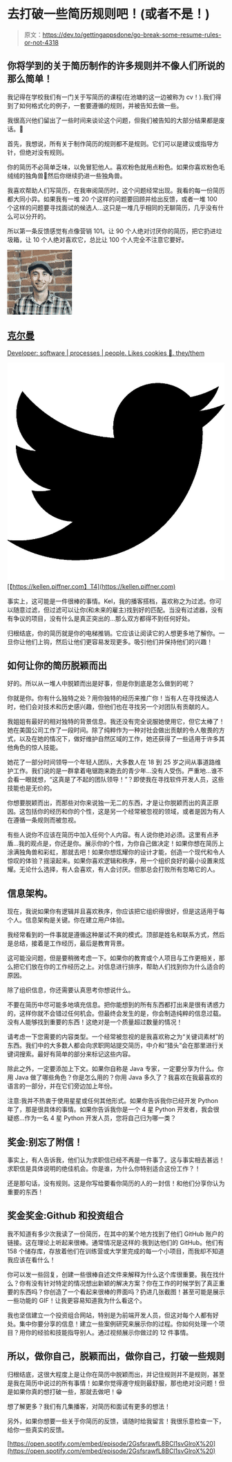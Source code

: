 # 去打破一些简历规则吧！(或者不是！)

> 原文：<https://dev.to/gettingappsdone/go-break-some-resume-rules-or-not-4318>

## 你将学到的关于简历制作的许多规则并不像人们所说的那么简单！

我记得在学校我们有一门关于写简历的课程(在池塘的这一边被称为 cv！).我们得到了如何格式化的例子，一套要遵循的规则，并被告知去做一些。

我很高兴他们留出了一些时间来谈论这个问题，但我们被告知的大部分结果都是废话。💩

首先，我想说，所有关于制作简历的规则都不是规则。它们可以是建议或指导方针，但绝对没有规则。

你的简历不必简单乏味，以免冒犯他人。喜欢粉色就用点粉色。如果你喜欢粉色毛绒绒的独角兽🦄然后你继续扔进一些独角兽。

我喜欢帮助人们写简历，在我审阅简历时，这个问题经常出现。我看的每一份简历都大同小异。如果我有一堆 20 个这样的问题要回顾并给出反馈，或者一堆 100 个这样的问题要寻找面试的候选人...这只是一堆几乎相同的无聊简历，几乎没有什么可以分开的。

所以第一条反馈感觉有点像营销 101。让 90 个人绝对讨厌你的简历，把它扔进垃圾箱，让 10 个人绝对喜欢它，总比让 100 个人完全不注意它要好。

[![kellenpiffner image](img/65e3c29e97527a7163ed0c60d79b83eb.png)](/kellenpiffner)

## [克尔曼](/kellenpiffner)

[Developer: software | processes | people. Likes cookies 🍪. they/them](/kellenpiffner)

[![twitter logo](img/ecef78ee24c258a213354fc0e60fd71a.png)](https://twitter.com/KellenPiffner)[【https://kellen.piffner.com】T4](https://kellen.piffner.com)

事实上，这可能是一件很棒的事情。Kel，我的播客搭档，喜欢称之为过滤。你可以随意过滤，但过滤可以让你(和未来的雇主)找到好的匹配。当没有过滤器，没有有争议的项目，没有什么是真正突出的...那么双方都得不到任何好处。

归根结底，你的简历就是你的电梯推销。它应该让阅读它的人想更多地了解你。一旦你让他们上钩，然后让他们更容易发现更多。吸引他们并保持他们的兴趣！

## 如何让你的简历脱颖而出

好的。所以从一堆人中脱颖而出是好事，但是你到底是怎么做到的呢？

你就是你。你有什么独特之处？用你独特的经历来推广你！当有人在寻找候选人时，他们会对技术和历史感兴趣，但他们也在寻找另一个对团队有贡献的人。

我姐姐有最好的相对独特的背景信息。我还没有完全说服她使用它，但它太棒了！她在美国公司工作了一段时间。除了纯粹作为一种对社会做出贡献的令人敬畏的方式，以及在她的情况下，做好维护自然区域的工作，她还获得了一些适用于许多其他角色的惊人技能。

她花了一部分时间领导一个年轻人团队，大多数人在 18 到 25 岁之间从事道路维护工作。我们说的是一群拿着电锯跑来跑去的青少年...没有人受伤。严重地...谁不会看一眼就想，“这真是了不起的团队领导！”？即使我在寻找软件开发人员，这些技能也是无价的。

你想要脱颖而出，而那些对你来说独一无二的东西，才是让你脱颖而出的真正原因。这包括你的经历和你的个性，这是另一个经常被忽视的领域，或者是因为有人在遵循一条规则而被忽视。

有些人说你不应该在简历中加入任何个人内容。有人说你绝对必须。这里有点矛盾...我的观点是，你还是你。展示你的个性，为你自己做决定！如果你想在简历上涂满独角兽和彩虹，那就去吧！如果你想炫耀你的设计才能，创造一个现代和令人惊叹的体验？摇滚起来。如果你喜欢逻辑和秩序，用一个组织良好的最小设置来炫耀。无论什么选择，有人会喜欢，有人会讨厌。但那总会打败所有忽略它的人。

## 信息架构。

现在，我说如果你有逻辑并且喜欢秩序，你应该把它组织得很好，但是这适用于每个人。信息架构是关键。你在建立用户体验。

我经常看到的一件事就是遵循这种屡试不爽的模式。顶部是姓名和联系方式，然后是总结，接着是工作经历，最后是教育背景。

这可能没问题，但是要稍微考虑一下。如果你的教育或个人项目与工作更相关，那么把它们放在你的工作经历之上。对信息进行排序，帮助人们找到你为什么适合的原因。

除了组织信息，你还需要认真思考你想说什么。

不要在简历中尽可能多地填充信息。把你能想到的所有东西都打出来是很有诱惑力的，这样你就不会错过任何机会。但最终会发生的是，你会制造纯粹的信息过载。没有人能够找到重要的东西！这绝对是一个质量超过数量的情况！

请考虑一下您需要的内容类型。一个经常被忽视的是我喜欢称之为“关键词素材”的东西。我们中的大多数人都会向求职网站提交简历，中介和“猎头”会在那里进行关键词搜索。最好有简单的部分来标记这些内容。

除此之外，一定要添加上下文。如果你自称是 Java 专家，一定要分享为什么。你用 Java 做了哪些角色？你是怎么用的？你用 Java 多久了？我喜欢在我最喜欢的语言的一部分，并在它们旁边加上年份。

注意:我并不热衷于使用星星或任何其他形式。如果你告诉我你已经开发 Python 年了，那是很具体的事情。如果你告诉我你是一个 4 星 Python 开发者，我会很疑惑...作为一名 4 星 Python 开发人员，您将自己归为哪一类？

## 奖金:别忘了附信！

事实上，有人告诉我，他们认为求职信已经不再是一件事了。这与事实相去甚远！求职信是具体说明的绝佳机会。你是谁，为什么你特别适合这份工作？！

还是那句话，没有规则。这是你写给要看你简历的人的一封信！和他们分享你认为重要的东西！

## 奖金奖金:Github 和投资组合

我不知道有多少次我读了一份简历，在其中的某个地方找到了他们 GitHub 账户的链接。这在理论上听起来很棒。通常情况是这样的:我到达他们的 GitHub。他们有 158 个储存库，存放着他们在训练营或大学里完成的每一个小项目，而我却不知道我应该在看什么！

你可以发一些回复，创建一些很棒自述文件来解释为什么这个库很重要。我在找什么？你有没有针对特定的情况想出新颖的解决方案？你在工作的时候学到了真正重要的东西吗？你创造了一个看起来很棒的界面吗？扔进几张截图！甚至可能是展示一些功能的 GIF！让我更容易知道我为什么看这个。

我也坚信建立一个投资组合网站，特别是为前端开发人员，但这对每个人都有好处。集中你要分享的信息！建立一些案例研究来展示你的过程。你如何处理一个项目？用你的经验和技能指导别人。通过视频展示你做过的 12 件事情。

## 所以，做你自己，脱颖而出，做你自己，打破一些规则

归根结底，这很大程度上是让你在简历中脱颖而出，并记住规则并不是规则，甚至是我在简历中说过的所有事情！如果你觉得遵守规则最舒服，那也绝对没问题！但是如果你真的想打破一些，那就去做吧！😁

想了解更多？我们有几集播客，对简历和面试有更多的想法！

另外，如果你想要一些关于你简历的反馈，请随时给我留言！我很乐意检查一下，给你一些真实的反馈。

[https://open.spotify.com/embed/episode/2GsfsrawfL8BCl1svGlroX%20](https://open.spotify.com/embed/episode/2GsfsrawfL8BCl1svGlroX%20)